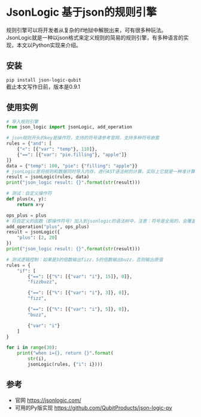 # JsonLogic 基于json的规则引擎

规则引擎可以将开发者从复杂的if地狱中解脱出来，可有很多种玩法。  
JsonLogic就是一种以json格式来定义规则的简易的规则引擎，有多种语言的实现，本文以Python实现来介绍。

## 安装

`pip install json-logic-qubit`  
截止本文写作日前，版本是0.9.1

## 使用实例

```python
# 导入规则引擎
from json_logic import jsonLogic, add_operation

# json规则开头的key是操作符，支持的符号请参考官网，支持多种符号嵌套
rules = {"and": [
    {"<": [{"var": "temp"}, 110]},
    {"==": [{"var": "pie.filling"}, "apple"]}
]}
data = {"temp": 100, "pie": {"filling": "apple"}}
# jsonLogic是将规则和数据同时导入内存，进行AST语法树的计算，实际上它就是一种准计算机语言的实现
result = jsonLogic(rules, data)
print("json_logic result: {}".format(str(result)))

# 测试：自定义操作符
def plus(x, y):
    return x+y

ops_plus = plus
# 将自定义的函数（即操作符号）加入到jsonlogic的语法树中，注意：符号是全局的，会覆盖原由定义
add_operation("plus", ops_plus)
result = jsonLogic({
    "plus": [2, 20]
})
print("json_logic result: {}".format(str(result)))

# 测试逻辑控制：如果是3的倍数输出fizz，5的倍数输出buzz，否则输出原值
rules = {
    "if": [
        {"==": [{"%": [{"var": "i"}, 15]}, 0]},
        "fizzbuzz",

        {"==": [{"%": [{"var": "i"}, 3]}, 0]},
        "fizz",

        {"==": [{"%": [{"var": "i"}, 5]}, 0]},
        "buzz",

        {"var": "i"}
    ]
}

for i in range(30):
    print("when i={}, return {}".format(
        str(i), 
        jsonLogic(rules, {"i": i})))
```

## 参考

* 官网 <https://jsonlogic.com/>
* 可用的Py版实现 <https://github.com/QubitProducts/json-logic-py>